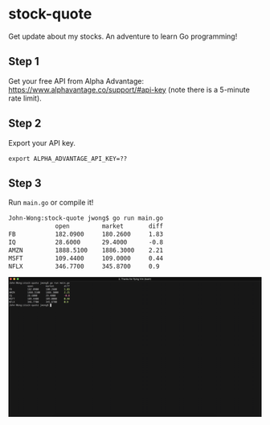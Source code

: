 # stock-quote
Get update about my stocks. An adventure to learn Go programming!


## Step 1
Get your free API from Alpha Advantage: https://www.alphavantage.co/support/#api-key (note there is a 5-minute rate limit).

## Step 2
Export your API key.

```
export ALPHA_ADVANTAGE_API_KEY=??
```

## Step 3
Run `main.go` or compile it!


```
John-Wong:stock-quote jwong$ go run main.go
             open         market       diff
FB           182.0900     180.2600     1.83
IQ           28.6000      29.4000      -0.8
AMZN         1888.5100    1886.3000    2.21
MSFT         109.4400     109.0000     0.44
NFLX         346.7700     345.8700     0.9
```

![Screenshot!](static/screenshot.png?raw=true "Screenshot")
